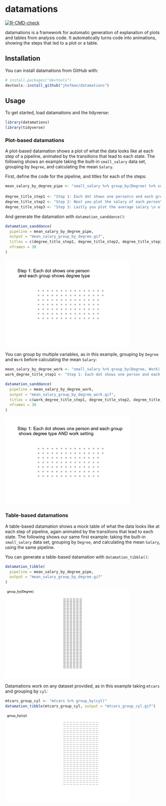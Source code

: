 
<!-- README.md is generated from README.Rmd. Please edit that file -->

# datamations

<!-- badges: start -->

[![R-CMD-check](https://github.com/jhofman/datamations/workflows/R-CMD-check/badge.svg)](https://github.com/jhofman/datamations/actions)
<!-- badges: end -->

datamations is a framework for automatic generation of explanation of
plots and tables from analysis code. It automatically turns code into
animations, showing the steps that led to a plot or a table.

## Installation

You can install datamations from GitHub with:

``` r
# install.packages("devtools")
devtools::install_github("jhofman/datamations")
```

## Usage

To get started, load datamations and the tidyverse:

``` r
library(datamations)
library(tidyverse)
```

### Plot-based datamations

A plot-based datamation shows a plot of what the data looks like at each
step of a pipeline, animated by the transitions that lead to each state.
The following shows an example taking the built-in `small_salary` data
set, grouping by `Degree`, and calculating the mean `Salary`.

First, define the code for the pipeline, and titles for each of the
steps:

``` r
mean_salary_by_degree_pipe <- "small_salary %>% group_by(Degree) %>% summarize(mean = mean(Salary))"

degree_title_step1 <- "Step 1: Each dot shows one person\n and each group shows degree type"
degree_title_step2 <- "Step 2: Next you plot the salary of each person\n within each group"
degree_title_step3 <- "Step 3: Lastly you plot the average salary \n of each group and zoom in"
```

And generate the datamation with `datamation_sanddance()`:

``` r
datamation_sanddance(
  pipeline = mean_salary_by_degree_pipe,
  output = "mean_salary_group_by_degree.gif",
  titles = c(degree_title_step1, degree_title_step2, degree_title_step3),
  nframes = 30
)
```

<img src="man/figures/README-mean_salary_group_by_degree.gif" width="80%" />

You can group by multiple variables, as in this example, grouping by
`Degree` and `Work` before calculating the mean `Salary`:

``` r
mean_salary_by_degree_work <- "small_salary %>% group_by(Degree, Work) %>% summarize(mean = mean(Salary))"
work_degree_title_step1 <- "Step 1: Each dot shows one person and each group\n shows degree type AND work setting"
```

``` r
datamation_sanddance(
  pipeline = mean_salary_by_degree_work,
  output = "mean_salary_group_by_degree_work.gif",
  titles = c(work_degree_title_step1, degree_title_step2, degree_title_step3),
  nframes = 30
)
```

<img src="man/figures/README-mean_salary_group_by_degree_work.gif" width="80%" />

### Table-based datamations

A table-based datamation shows a mock table of what the data looks like
at each step of pipeline, again animated by the transitions that lead to
each state. The following shows our same first example: taking the
built-in `small_salary` data set, grouping by `Degree`, and calculating
the mean `Salary`, using the same pipeline.

You can generate a table-based datamation with `datamation_tibble()`:

``` r
datamation_tibble(
  pipeline = mean_salary_by_degree_pipe,
  output = "mean_salary_group_by_degree.gif"
)
```

<img src="man/figures/README-mean_salary_group_by_degree-table.gif" width="80%" />

Datamations work on any dataset provided, as in this example taking
`mtcars` and grouping by `cyl`:

``` r
mtcars_group_cyl <- "mtcars %>% group_by(cyl)"
datamation_tibble(mtcars_group_cyl, output = "mtcars_group_cyl.gif")
```

<img src="man/figures/README-mtcars_group_cyl.gif" width="80%" />

